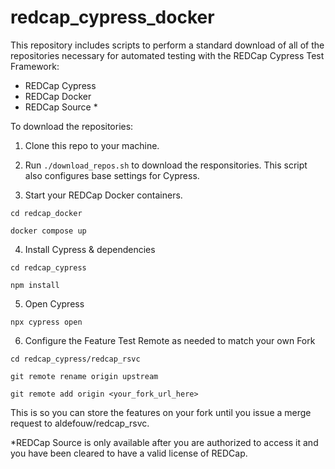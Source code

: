# redcap_cypress_docker

This repository includes scripts to perform a standard download of all of the repositories necessary for automated testing with the REDCap Cypress Test Framework: 
- REDCap Cypress
- REDCap Docker
- REDCap Source *

To download the repositories:

1. Clone this repo to your machine.

2. Run `./download_repos.sh` to download the responsitories.  This script also configures base settings for Cypress.

3. Start your REDCap Docker containers.  

`cd redcap_docker`

`docker compose up`

4. Install Cypress & dependencies

`cd redcap_cypress`

`npm install`

5. Open Cypress 

`npx cypress open`

6. Configure the Feature Test Remote as needed to match your own Fork

`cd redcap_cypress/redcap_rsvc`

`git remote rename origin upstream`

`git remote add origin <your_fork_url_here>`

This is so you can store the features on your fork until you issue a merge request to aldefouw/redcap_rsvc.

*REDCap Source is only available after you are authorized to access it and you have been cleared to have a valid license of REDCap.  
